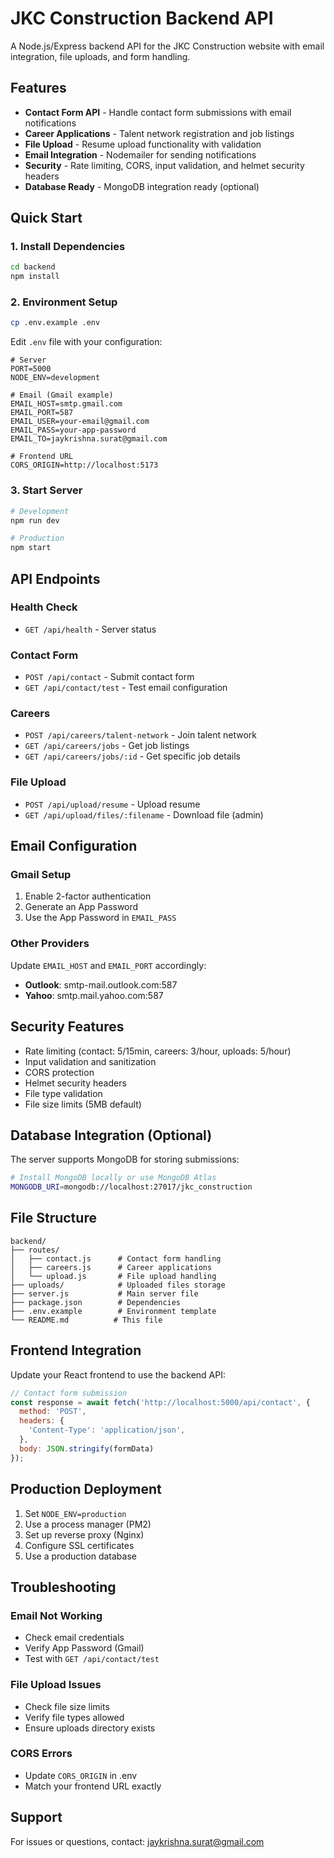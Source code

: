 # JKC Construction Backend API

A Node.js/Express backend API for the JKC Construction website with email integration, file uploads, and form handling.

## Features

- **Contact Form API** - Handle contact form submissions with email notifications
- **Career Applications** - Talent network registration and job listings
- **File Upload** - Resume upload functionality with validation
- **Email Integration** - Nodemailer for sending notifications
- **Security** - Rate limiting, CORS, input validation, and helmet security headers
- **Database Ready** - MongoDB integration ready (optional)

## Quick Start

### 1. Install Dependencies
```bash
cd backend
npm install
```

### 2. Environment Setup
```bash
cp .env.example .env
```

Edit `.env` file with your configuration:
```env
# Server
PORT=5000
NODE_ENV=development

# Email (Gmail example)
EMAIL_HOST=smtp.gmail.com
EMAIL_PORT=587
EMAIL_USER=your-email@gmail.com
EMAIL_PASS=your-app-password
EMAIL_TO=jaykrishna.surat@gmail.com

# Frontend URL
CORS_ORIGIN=http://localhost:5173
```

### 3. Start Server
```bash
# Development
npm run dev

# Production
npm start
```

## API Endpoints

### Health Check
- `GET /api/health` - Server status

### Contact Form
- `POST /api/contact` - Submit contact form
- `GET /api/contact/test` - Test email configuration

### Careers
- `POST /api/careers/talent-network` - Join talent network
- `GET /api/careers/jobs` - Get job listings
- `GET /api/careers/jobs/:id` - Get specific job details

### File Upload
- `POST /api/upload/resume` - Upload resume
- `GET /api/upload/files/:filename` - Download file (admin)

## Email Configuration

### Gmail Setup
1. Enable 2-factor authentication
2. Generate an App Password
3. Use the App Password in `EMAIL_PASS`

### Other Providers
Update `EMAIL_HOST` and `EMAIL_PORT` accordingly:
- **Outlook**: smtp-mail.outlook.com:587
- **Yahoo**: smtp.mail.yahoo.com:587

## Security Features

- Rate limiting (contact: 5/15min, careers: 3/hour, uploads: 5/hour)
- Input validation and sanitization
- CORS protection
- Helmet security headers
- File type validation
- File size limits (5MB default)

## Database Integration (Optional)

The server supports MongoDB for storing submissions:

```bash
# Install MongoDB locally or use MongoDB Atlas
MONGODB_URI=mongodb://localhost:27017/jkc_construction
```

## File Structure

```
backend/
├── routes/
│   ├── contact.js      # Contact form handling
│   ├── careers.js      # Career applications
│   └── upload.js       # File upload handling
├── uploads/            # Uploaded files storage
├── server.js           # Main server file
├── package.json        # Dependencies
├── .env.example        # Environment template
└── README.md          # This file
```

## Frontend Integration

Update your React frontend to use the backend API:

```javascript
// Contact form submission
const response = await fetch('http://localhost:5000/api/contact', {
  method: 'POST',
  headers: {
    'Content-Type': 'application/json',
  },
  body: JSON.stringify(formData)
});
```

## Production Deployment

1. Set `NODE_ENV=production`
2. Use a process manager (PM2)
3. Set up reverse proxy (Nginx)
4. Configure SSL certificates
5. Use a production database

## Troubleshooting

### Email Not Working
- Check email credentials
- Verify App Password (Gmail)
- Test with `GET /api/contact/test`

### File Upload Issues
- Check file size limits
- Verify file types allowed
- Ensure uploads directory exists

### CORS Errors
- Update `CORS_ORIGIN` in .env
- Match your frontend URL exactly

## Support

For issues or questions, contact: jaykrishna.surat@gmail.com
